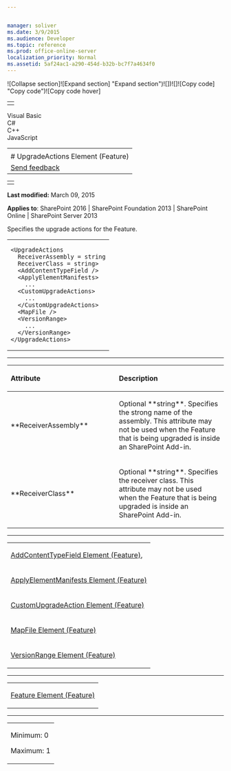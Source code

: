 ```yaml
---


manager: soliver
ms.date: 3/9/2015
ms.audience: Developer
ms.topic: reference
ms.prod: office-online-server
localization_priority: Normal
ms.assetid: 5af24ac1-a290-454d-b32b-bc7f7a4634f0
---
```


![Collapse
section]![Expand
section] "Expand section")![]()![])![]![]()![Copy
code] "Copy code")![Copy code
hover]
<table>
<tbody>
<tr class="odd">
<td align="left"></td>
</tr>
</tbody>
</table>

Visual Basic  
C\#  
C++  
JavaScript  

<table>
<tbody>
<tr class="odd">
<td align="left"><span id="runningHeaderText"></span></td>
</tr>
<tr class="even">
<td align="left"># UpgradeActions Element (Feature)</td>
</tr>
<tr class="odd">
<td align="left"><span id="headfeedbackarea" class="feedbackhead"><a href="javascript:SubmitFeedback(&#39;docthis@Microsoft.com&#39;,&#39;&#39;,&#39;&#39;,&#39;&#39;,&#39;1.0.18082.1225&#39;,&#39;%0\dThank%20you%20for%20your%20feedback.%20The%20developer%20writing%20teams%20use%20your%20feedback%20to%20improve%20documentation.%20While%20we%20are%20reviewing%20your%20feedback,%20we%20may%20send%20you%20e-mail%20to%20ask%20for%20clarification%20or%20feedback%20on%20a%20solution.%20We%20do%20not%20use%20your%20e-mail%20address%20for%20any%20other%20purpose%20and%20we%20delete%20it%20after%20we%20finish%20our%20review.%0\AFor%20further%20information%20about%20the%20privacy%20policies%20of%20Microsoft,%20please%20see%20http://privacy.microsoft.com/en-us/default.aspx.%0\A%0\d&#39;,&#39;Customer%20feedback&#39;);">Send feedback</a></span></td>
</tr>
</tbody>
</table>

<table>
<colgroup>
<col width="100%" />
</colgroup>
<tbody>
<tr class="odd">
<td align="left"></td>
</tr>
</tbody>
</table>

**Last modified:** March 09, 2015

**Applies to**: SharePoint 2016 | SharePoint Foundation 2013 |
SharePoint Online | SharePoint Server 2013

Specifies the upgrade actions for the Feature.

<span codelanguage="other"></span>
<table>
<colgroup>
<col width="100%" />
</colgroup>
<tbody>
<tr class="odd">
<td align="left"><pre><code>&lt;UpgradeActions 
  ReceiverAssembly = string
  ReceiverClass = string&gt;
  &lt;AddContentTypeField /&gt;
  &lt;ApplyElementManifests&gt;
    ...
  &lt;CustomUpgradeActions&gt;
    ...
  &lt;/CustomUpgradeActions&gt;
  &lt;MapFile /&gt;
  &lt;VersionRange&gt;
    ...
  &lt;/VersionRange&gt;
&lt;/UpgradeActions&gt;</code></pre></td>
</tr>
</tbody>
</table>


-----------------------------------------------------------------------------------------------------------------------------------------------------------------------------------------------

<table>
<colgroup>
<col width="50%" />
<col width="50%" />
</colgroup>
<thead>
<tr class="header">
<th align="left"><p>Attribute</p></th>
<th align="left"><p>Description</p></th>
</tr>
</thead>
<tbody>
<tr class="odd">
<td align="left"><p>**ReceiverAssembly**</p></td>
<td align="left"><p>Optional **string**. Specifies the strong name of the assembly. This attribute may not be used when the Feature that is being upgraded is inside an SharePoint Add-in.</p></td>
</tr>
<tr class="even">
<td align="left"><p>**ReceiverClass**</p></td>
<td align="left"><p>Optional **string**. Specifies the receiver class. This attribute may not be used when the Feature that is being upgraded is inside an SharePoint Add-in.</p></td>
</tr>
</tbody>
</table>


---------------------------------------------------------------------------------------------------------------------------------------------------------------------------------------------------

<table>
<colgroup>
<col width="100%" />
</colgroup>
<tbody>
<tr class="odd">
<td align="left"><p><span sdata="link"><a href="addcontenttypefield-element-feature.md">AddContentTypeField Element (Feature)</a></span>,</p></td>
</tr>
<tr class="even">
<td align="left"><p><span sdata="link"><a href="applyelementmanifests-element-feature.md">ApplyElementManifests Element (Feature)</a></span></p></td>
</tr>
<tr class="odd">
<td align="left"><p><span sdata="link"><a href="customupgradeaction-element-feature.md">CustomUpgradeAction Element (Feature)</a></span></p></td>
</tr>
<tr class="even">
<td align="left"><p><span sdata="link"><a href="mapfile-element-feature.md">MapFile Element (Feature)</a></span></p></td>
</tr>
<tr class="odd">
<td align="left"><p><span sdata="link"><a href="versionrange-element-feature.md">VersionRange Element (Feature)</a></span></p></td>
</tr>
</tbody>
</table>


----------------------------------------------------------------------------------------------------------------------------------------------------------------------------------------------------

<table>
<colgroup>
<col width="100%" />
</colgroup>
<tbody>
<tr class="odd">
<td align="left"><p><span sdata="link"><a href="feature-element-feature.md">Feature Element (Feature)</a></span></p></td>
</tr>
</tbody>
</table>


------------------------------------------------------------------------------------------------------------------------------------------------------------------------------------------------

<table>
<colgroup>
<col width="100%" />
</colgroup>
<tbody>
<tr class="odd">
<td align="left"><p>Minimum: 0</p>
<p>Maximum: 1</p></td>
</tr>
</tbody>
</table>








